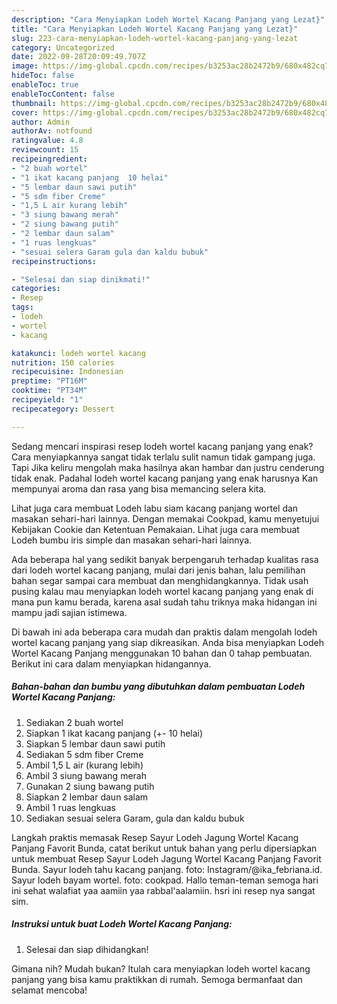 ```yaml
---
description: "Cara Menyiapkan Lodeh Wortel Kacang Panjang yang Lezat}"
title: "Cara Menyiapkan Lodeh Wortel Kacang Panjang yang Lezat}"
slug: 223-cara-menyiapkan-lodeh-wortel-kacang-panjang-yang-lezat
category: Uncategorized
date: 2022-09-28T20:09:49.707Z
image: https://img-global.cpcdn.com/recipes/b3253ac28b2472b9/680x482cq70/lodeh-wortel-kacang-panjang-foto-resep-utama.jpg
hideToc: false
enableToc: true
enableTocContent: false
thumbnail: https://img-global.cpcdn.com/recipes/b3253ac28b2472b9/680x482cq70/lodeh-wortel-kacang-panjang-foto-resep-utama.jpg
cover: https://img-global.cpcdn.com/recipes/b3253ac28b2472b9/680x482cq70/lodeh-wortel-kacang-panjang-foto-resep-utama.jpg
author: Admin
authorAv: notfound
ratingvalue: 4.8
reviewcount: 15
recipeingredient:
- "2 buah wortel"
- "1 ikat kacang panjang  10 helai"
- "5 lembar daun sawi putih"
- "5 sdm fiber Creme"
- "1,5 L air kurang lebih"
- "3 siung bawang merah"
- "2 siung bawang putih"
- "2 lembar daun salam"
- "1 ruas lengkuas"
- "sesuai selera Garam gula dan kaldu bubuk"
recipeinstructions:

- "Selesai dan siap dinikmati!"
categories:
- Resep
tags:
- lodeh
- wortel
- kacang

katakunci: lodeh wortel kacang 
nutrition: 150 calories
recipecuisine: Indonesian
preptime: "PT16M"
cooktime: "PT34M"
recipeyield: "1"
recipecategory: Dessert

---
```



Sedang mencari inspirasi resep lodeh wortel kacang panjang yang enak? Cara menyiapkannya sangat tidak terlalu sulit namun tidak gampang juga. Tapi Jika keliru mengolah maka hasilnya akan hambar dan justru cenderung tidak enak. Padahal lodeh wortel kacang panjang yang enak harusnya Kan mempunyai aroma dan rasa yang bisa memancing selera kita.


Lihat juga cara membuat Lodeh labu siam kacang panjang wortel dan masakan sehari-hari lainnya. Dengan memakai Cookpad, kamu menyetujui Kebijakan Cookie dan Ketentuan Pemakaian. Lihat juga cara membuat Lodeh bumbu iris simple dan masakan sehari-hari lainnya.

Ada beberapa hal yang sedikit banyak berpengaruh terhadap kualitas rasa dari lodeh wortel kacang panjang, mulai dari jenis bahan, lalu pemilihan bahan segar sampai cara membuat dan menghidangkannya. Tidak usah pusing kalau mau menyiapkan lodeh wortel kacang panjang yang enak di mana pun kamu berada, karena asal sudah tahu triknya maka hidangan ini mampu jadi sajian istimewa.


Di bawah ini ada beberapa cara mudah dan praktis dalam mengolah lodeh wortel kacang panjang yang siap dikreasikan. Anda bisa menyiapkan Lodeh Wortel Kacang Panjang menggunakan 10 bahan dan 0 tahap pembuatan. Berikut ini cara dalam menyiapkan hidangannya.

<!--inarticleads1-->

##### Bahan-bahan dan bumbu yang dibutuhkan dalam pembuatan Lodeh Wortel Kacang Panjang:

1. Sediakan 2 buah wortel
1. Siapkan 1 ikat kacang panjang (+- 10 helai)
1. Siapkan 5 lembar daun sawi putih
1. Sediakan 5 sdm fiber Creme
1. Ambil 1,5 L air (kurang lebih)
1. Ambil 3 siung bawang merah
1. Gunakan 2 siung bawang putih
1. Siapkan 2 lembar daun salam
1. Ambil 1 ruas lengkuas
1. Sediakan sesuai selera Garam, gula dan kaldu bubuk


Langkah praktis memasak Resep Sayur Lodeh Jagung Wortel Kacang Panjang Favorit Bunda, catat berikut untuk bahan yang perlu dipersiapkan untuk membuat Resep Sayur Lodeh Jagung Wortel Kacang Panjang Favorit Bunda. Sayur lodeh tahu kacang panjang. foto: Instagram/@ika_febriana.id. Sayur lodeh bayam wortel. foto: cookpad. Hallo teman-teman semoga hari ini sehat walafiat yaa aamiin yaa rabbal&#39;aalamiin. hsri ini resep nya sangat sim. 

<!--inarticleads2-->

##### Instruksi untuk buat Lodeh Wortel Kacang Panjang:


1. Selesai dan siap dihidangkan!



Gimana nih? Mudah bukan? Itulah cara menyiapkan lodeh wortel kacang panjang yang bisa kamu praktikkan di rumah. Semoga bermanfaat dan selamat mencoba!
